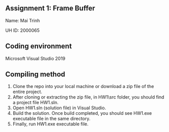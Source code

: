 ## Assignment 1: Frame Buffer
Name: Mai Trinh

UH ID: 2000065

## Coding environment
Microsoft Visual Studio 2019 

## Compiling method
1. Clone the repo into your local machine or download a zip file of the entire project.
2. After cloning or extracting the zip file, in HW1\src folder, you should find a project file HW1.sln.
3. Open HW1.sln (solution file) in Visual Studio.
4. Build the solution. Once build completed, you should see HW1.exe executable file in the same directory.
5. Finally, run HW1.exe executable file.
